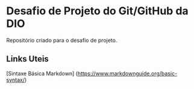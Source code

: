 # Desafio de Projeto do Git/GitHub da DIO
Repositório criado para o desafio de projeto. 

## Links Uteis 
[Sintaxe Básica Markdown] (https://www.markdownguide.org/basic-syntax/)
